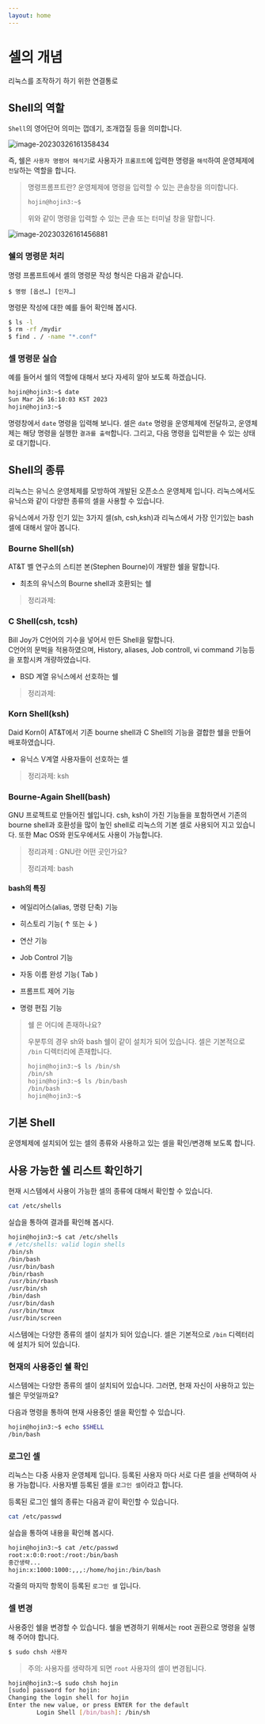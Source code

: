 ```yaml
---
layout: home
---
```


# 셀의 개념

리눅스를 조작하기 하기 위한 연결통로



## Shell의 역할

`Shell`의 영어단어 의미는 껍데기, 조개껍질 등을 의미합니다. 

![image-20230326161358434](./img/image-20230326161358434.png)



즉, 쉘은 `사용자 명령어 해석기`로 사용자가 `프롬프트`에 입력한 명령을 `해석`하여 운영체제에 `전달`하는 역할을 합니다.

> 명령프롬프트란? 운영체제에 명령을 입력할 수 있는 콘솔창을 의미합니다. 
>
> ```bash
> hojin@hojin3:~$
> ```
>
> 위와 같이 명령을 입력할 수 있는 콘솔 또는 터미널 창을 말합니다.



![image-20230326161456881](./img/image-20230326161456881.png)



### 쉘의 명령문 처리

명령 프롬프트에서 셸의 명령문 작성 형식은 다음과 같습니다.

```
$ 명령 [옵션…] [인자…]
```

명령문 작성에 대한  예를 들어 확인해 봅시다.

```bash
$ ls -l
$ rm -rf /mydir
$ find . / -name "*.conf"
```

### 셀 명령문 실습

예를 들어서 쉘의 역할에 대해서 보다 자세히 알아 보도록 하겠습니다. 

```bash
hojin@hojin3:~$ date
Sun Mar 26 16:10:03 KST 2023
hojin@hojin3:~$
```

명령창에서 `date` 명령을 입력해 보니다. 셀은 `date` 명령을 운영체제에 전달하고, 운영체제는 해당 명령을 실행한 `결과를 출력`합니다. 그리고, 다음 명령을 입력받을 수 있는 상태로 대기합니다.



## Shell의 종류

리눅스는 유닉스 운영체제를 모방하여 개발된 오픈소스 운영체제 입니다. 리눅스에서도 유닉스와 같이 다양한 종류의 셀을 사용할 수 있습니다.



유닉스에서 가장 인기 있는 3가지 셀(sh, csh,ksh)과  리눅스에서 가장 인기있는 bash 셀에 대해서 알아 봅니다.

### Bourne Shell(sh)
AT&T 벨 연구소의 스티븐 본(Stephen Bourne)이 개발한 쉘을 말합니다. 
* 최초의 유닉스의 Bourne shell과 호환되는 쉘

> 정리과제: 



### C Shell(csh, tcsh)
Bill Joy가 C언어의 기수을 넣어서 만든 Shell을 말합니다.  
C언어의 문벅을 적용하였으며, History, aliases, Job controll, vi command 기능등을 포함시켜 개량하였습니다.
* BSD 계열 유닉스에서 선호하는 쉘
> 정리과제:



### Korn Shell(ksh)
Daid Korn이 AT&T에서 기존 bourne shell과 C Shell의 기능을 결합한 쉘을 만들어 배포하였습니다.
* 유닉스 V계열 사용자들이 선호하는 셀
> 정리과제: ksh



### Bourne-Again Shell(bash)

GNU 프로젝트로 만들어진 쉘입니다. csh, ksh이 가진 기능들을 포함하면서 기존의 bourne shell과 호환성을 많이 높인 shell로 리눅스의 기본 셀로 사용되어 지고 있습니다. 또한 Mac OS와 윈도우에서도 사용이 가능합니다.

> 정리과제 : GNU란 어떤 곳인가요?
>
> 정리과제: bash



#### bash의 특징

* 에일리어스(alias, 명령 단축) 기능

* 히스토리 기능( ↑ 또는 ↓ )

* 연산 기능

* Job Control 기능

* 자동 이름 완성 기능( Tab )

* 프롬프트 제어 기능

* 명령 편집 기능





> 쉘 은 어디에 존재하나요?
>
> 우분투의 경우 sh와 bash 쉘이 같이 설치가 되어 있습니다. 셀은 기본적으로 `/bin` 디렉터리에 존재합니다.
>
> ```bash
> hojin@hojin3:~$ ls /bin/sh
> /bin/sh
> hojin@hojin3:~$ ls /bin/bash
> /bin/bash
> hojin@hojin3:~$
> ```





## 기본 Shell

운영체제에 설치되어 있는 셀의 종류와 사용하고 있는 셀을 확인/변경해 보도록 합니다. 



## 사용 가능한 쉘 리스트 확인하기

현재 시스템에서 사용이 가능한 셀의 종류에 대해서 확인할 수 있습니다.



```bash
cat /etc/shells
```



실습을 통하여 결과를 확인해 봅시다.

```bash
hojin@hojin3:~$ cat /etc/shells
# /etc/shells: valid login shells
/bin/sh
/bin/bash
/usr/bin/bash
/bin/rbash
/usr/bin/rbash
/usr/bin/sh
/bin/dash
/usr/bin/dash
/usr/bin/tmux
/usr/bin/screen
```

시스템에는 다양한 종류의 셀이 설치가 되어 있습니다. 셀은 기본적으로 `/bin` 디렉터리에 설치가 되어 있습니다.



### 현재의 사용중인 쉘 확인

시스템에는 다양한 종류의 셀이 설치되어 있습니다. 그러면, 현재 자신이 사용하고 있는 쉘은 무엇일까요?  



다음과 명령을 통하여 현재 사용중인 셀을 확인할 수 있습니다.

```bash
hojin@hojin3:~$ echo $SHELL
/bin/bash
```



### 로그인 셀

리눅스는 다중 사용자 운영체제 입니다. 등록된 사용자 마다 서로 다른 셀을 선택하여 사용 가능합니다. 사용자별 등록된 셀을 `로그인 셀`이라고 합니다.



등록된 로그인 쉘의 종류는 다음과 같이 확인할 수 있습니다.

```bash
cat /etc/passwd
```



실습을 통하여 내용을 확인해 봅시다.

```bash
hojin@hojin3:~$ cat /etc/passwd
root:x:0:0:root:/root:/bin/bash
중간생략...
hojin:x:1000:1000:,,,:/home/hojin:/bin/bash
```

각줄의 마지막 항목이 등록된 `로그인 셀` 입니다.



### 셀 변경

사용중인 쉘을 변경할 수 있습니다. 쉘을 변경하기 위해서는 root 권환으로 명령을 실행해 주어야 합니다.



```bash
$ sudo chsh 사용자
```

> 주의: 사용자를 생략하게 되면 `root` 사용자의 셀이 변경됩니다.



```bash
hojin@hojin3:~$ sudo chsh hojin
[sudo] password for hojin:
Changing the login shell for hojin
Enter the new value, or press ENTER for the default
        Login Shell [/bin/bash]: /bin/sh
```

